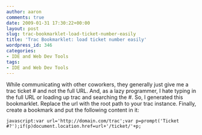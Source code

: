```yaml
---
author: aaron
comments: true
date: 2009-01-31 17:30:22+00:00
layout: post
slug: trac-bookmarklet-load-ticket-number-easily
title: 'Trac Bookmarklet: load ticket number easily'
wordpress_id: 346
categories:
- IDE and Web Dev Tools
tags:
- IDE and Web Dev Tools
---
```


While communicating with other coworkers, they generally just give me a trac ticket # and not the full URL.  And, as a lazy programmer, I hate typing in the full URL or loading up trac and searching the #.  So, I generated this bookmarklet.  Replace the url with the root path to your trac instance.  Finally, create a bookmark and put the following content in it:


    
    
    javascript:var url='http://domain.com/trac';var p=prompt('Ticket #?');if(p)document.location.href=url+'/ticket/'+p;
    
